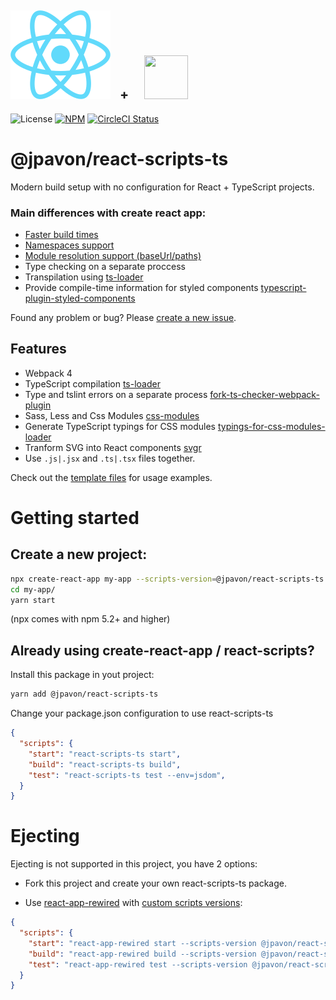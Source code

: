 ## ![react-scripts-ts](template/src/logo.svg)&nbsp;&nbsp;&nbsp;<span>+</span>&nbsp;&nbsp;&nbsp;&nbsp;&nbsp;<img src="https://github.com/remojansen/logo.ts/raw/master/ts.png"  width="70" height="70" />

![License](https://img.shields.io/github/license/jpavon/react-scripts-ts.svg)
[![NPM](https://img.shields.io/npm/v/@jpavon/react-scripts-ts.svg)](https://www.npmjs.com/package/@jpavon/react-scripts-ts)
[![CircleCI Status](https://circleci.com/gh/jpavon/react-scripts-ts.svg?style=shield&circle-token=:circle-token)](https://circleci.com/gh/jpavon/react-scripts-ts)

# @jpavon/react-scripts-ts

Modern build setup with no configuration for React + TypeScript projects.

### Main differences with create react app:

- [Faster build times](https://github.com/jpavon/react-scripts-ts/issues/7#issue-394549780)
- [Namespaces support](https://www.typescriptlang.org/docs/handbook/namespaces.html)
- [Module resolution support (baseUrl/paths)](https://www.typescriptlang.org/docs/handbook/module-resolution.html)
- Type checking	on a separate proccess
- Transpilation using [ts-loader](https://github.com/TypeStrong/ts-loader)
- Provide compile-time information for styled components [typescript-plugin-styled-components](https://github.com/Igorbek/typescript-plugin-styled-components)

Found any problem or bug? Please [create a new issue](https://github.com/jpavon/react-scripts-ts/issues).

## Features

- Webpack 4
- TypeScript compilation [ts-loader](https://github.com/TypeStrong/ts-loader)
- Type and tslint errors on a separate process [fork-ts-checker-webpack-plugin](https://github.com/Realytics/fork-ts-checker-webpack-plugin)
- Sass, Less and Css Modules [css-modules](https://github.com/css-modules/css-modules)
- Generate TypeScript typings for CSS modules [typings-for-css-modules-loader](https://github.com/jpavon/typings-for-css-modules-loader)
- Tranform SVG into React components [svgr](https://github.com/smooth-code/svgr)
- Use `.js|.jsx` and `.ts|.tsx` files together.

Check out the [template files](template) for usage examples.

# Getting started

## Create a new project:

```bash
npx create-react-app my-app --scripts-version=@jpavon/react-scripts-ts
cd my-app/
yarn start
```
(npx comes with npm 5.2+ and higher)

## Already using create-react-app / react-scripts?

Install this package in yout project:

```bash
yarn add @jpavon/react-scripts-ts
```

Change your package.json configuration to use react-scripts-ts

```json
{
  "scripts": {
    "start": "react-scripts-ts start",
    "build": "react-scripts-ts build",
    "test": "react-scripts-ts test --env=jsdom",
  }
}
```

# Ejecting

Ejecting is not supported in this project, you have 2 options:

- Fork this project and create your own react-scripts-ts package.

- Use [react-app-rewired](https://github.com/timarney/react-app-rewired) with [custom scripts versions](https://github.com/timarney/react-app-rewired#2-custom-scripts-versions):

```json
{
  "scripts": {
    "start": "react-app-rewired start --scripts-version @jpavon/react-scripts-ts",
    "build": "react-app-rewired build --scripts-version @jpavon/react-scripts-ts",
    "test": "react-app-rewired test --scripts-version @jpavon/react-scripts-ts --env=jsdom"
  }
}
```
